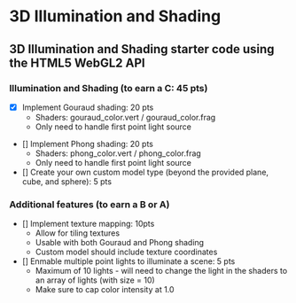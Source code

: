 # 3D Illumination and Shading

## 3D Illumination and Shading starter code using the HTML5 WebGL2 API

### Illumination and Shading (to earn a C: 45 pts)
- [x] Implement Gouraud shading: 20 pts
  - Shaders: gouraud_color.vert / gouraud_color.frag
  - Only need to handle first point light source
- [] Implement Phong shading: 20 pts
  - Shaders: phong_color.vert / phong_color.frag
  - Only need to handle first point light source
- [] Create your own custom model type (beyond the provided plane, cube, and sphere): 5 pts
### Additional features (to earn a B or A)
- [] Implement texture mapping: 10pts
  - Allow for tiling textures
  - Usable with both Gouraud and Phong shading
  - Custom model should include texture coordinates
- [] Enmable multiple point lights to illuminate a scene: 5 pts
  - Maximum of 10 lights - will need to change the light in the shaders to an array of lights (with size = 10)
  - Make sure to cap color intensity at 1.0
